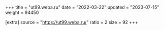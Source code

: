 +++
title = "ut99.weba.ru"
date = "2022-03-22"
updated = "2023-07-15"
weight = 94450

[extra]
source = "https://ut99.weba.ru/"
ratio = 2
size = 92
+++
